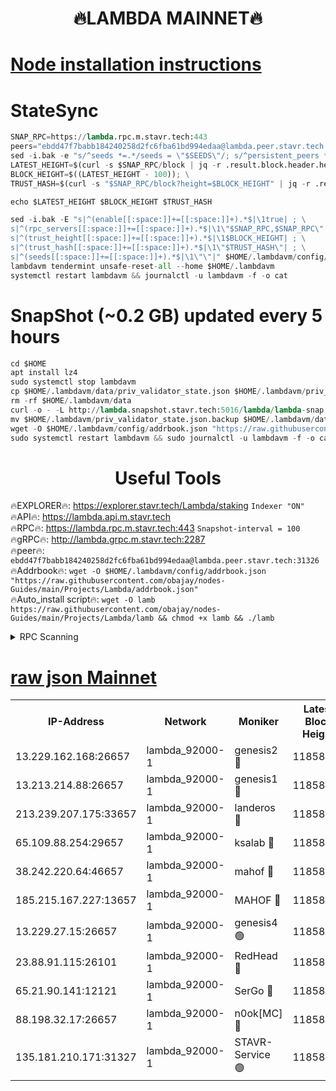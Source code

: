 <h1 align="center"> 🔥LAMBDA MAINNET🔥</h1>


[Node installation instructions](https://github.com/obajay/nodes-Guides/tree/main/Projects/Lambda)
=


# StateSync
```python
SNAP_RPC=https://lambda.rpc.m.stavr.tech:443
peers="ebdd47f7babb184240258d2fc6fba61bd994edaa@lambda.peer.stavr.tech:31326" 
sed -i.bak -e "s/^seeds *=.*/seeds = \"$SEEDS\"/; s/^persistent_peers *=.*/persistent_peers = \"$PEERS\"/" $HOME/.lambdavm/config/config.toml
LATEST_HEIGHT=$(curl -s $SNAP_RPC/block | jq -r .result.block.header.height); \
BLOCK_HEIGHT=$((LATEST_HEIGHT - 100)); \
TRUST_HASH=$(curl -s "$SNAP_RPC/block?height=$BLOCK_HEIGHT" | jq -r .result.block_id.hash)

echo $LATEST_HEIGHT $BLOCK_HEIGHT $TRUST_HASH

sed -i.bak -E "s|^(enable[[:space:]]+=[[:space:]]+).*$|\1true| ; \
s|^(rpc_servers[[:space:]]+=[[:space:]]+).*$|\1\"$SNAP_RPC,$SNAP_RPC\"| ; \
s|^(trust_height[[:space:]]+=[[:space:]]+).*$|\1$BLOCK_HEIGHT| ; \
s|^(trust_hash[[:space:]]+=[[:space:]]+).*$|\1\"$TRUST_HASH\"| ; \
s|^(seeds[[:space:]]+=[[:space:]]+).*$|\1\"\"|" $HOME/.lambdavm/config/config.toml
lambdavm tendermint unsafe-reset-all --home $HOME/.lambdavm
systemctl restart lambdavm && journalctl -u lambdavm -f -o cat

```
# SnapShot (~0.2 GB) updated every 5 hours
```python
cd $HOME
apt install lz4
sudo systemctl stop lambdavm
cp $HOME/.lambdavm/data/priv_validator_state.json $HOME/.lambdavm/priv_validator_state.json.backup
rm -rf $HOME/.lambdavm/data
curl -o - -L http://lambda.snapshot.stavr.tech:5016/lambda/lambda-snap.tar.lz4 | lz4 -c -d - | tar -x -C $HOME/.lambdavm --strip-components 2
mv $HOME/.lambdavm/priv_validator_state.json.backup $HOME/.lambdavm/data/priv_validator_state.json
wget -O $HOME/.lambdavm/config/addrbook.json "https://raw.githubusercontent.com/obajay/nodes-Guides/main/Projects/Lambda/addrbook.json"
sudo systemctl restart lambdavm && sudo journalctl -u lambdavm -f -o cat
```
 <h1 align="center"> Useful Tools</h1>

🔥EXPLORER🔥:      https://explorer.stavr.tech/Lambda/staking	        `Indexer "ON"` \
🔥API🔥: 			 		 https://lambda.api.m.stavr.tech \
🔥RPC🔥:           https://lambda.rpc.m.stavr.tech:443	              `Snapshot-interval = 100` \
🔥gRPC🔥:          http://lambda.grpc.m.stavr.tech:2287 \
🔥peer🔥:					 `ebdd47f7babb184240258d2fc6fba61bd994edaa@lambda.peer.stavr.tech:31326` \
🔥Addrbook🔥:    ```wget -O $HOME/.lambdavm/config/addrbook.json "https://raw.githubusercontent.com/obajay/nodes-Guides/main/Projects/Lambda/addrbook.json"``` \
🔥Auto_install script🔥: ```wget -O lamb https://raw.githubusercontent.com/obajay/nodes-Guides/main/Projects/Lambda/lamb && chmod +x lamb && ./lamb```


<details>
<summary>RPC Scanning</summary>

<h2 align="center"> We scan nodes in real time every 4 hours. And we provide the final result of RPC endpoints.
We cannot influence the operation of these nodes in any way. </h2>


```python
If Voting Power is higher than 0 --> then the Node is a validator of the network and may be subject to attack and be a potential threat to the chain.
```
```python
We marked such validators with a red symbol
```

</details>

[raw json Mainnet](https://rpc-check.lambm.stavr.tech/lambm/rpc-lambm-result.json)
=


<table><tr><th>IP-Address</th><th>Network</th><th>Moniker</th><th>Latest Block Height</th><th>Earliest Block Height</th><th>Catching Up</th><th>Tx Index</th><th>Voting Power</th><th>Scan Time</th></tr><tr><td>13.229.162.168:26657</td><td>lambda_92000-1</td><td>genesis2 🔴</td><td>11858349</td><td>1</td><td>False</td><td>on</td><td>16094314</td><td>2024-02-23T06:23:25.860471697UTC</td></tr><tr><td>13.213.214.88:26657</td><td>lambda_92000-1</td><td>genesis1 🔴</td><td>11858350</td><td>1</td><td>False</td><td>on</td><td>107835</td><td>2024-02-23T06:23:30.846043850UTC</td></tr><tr><td>213.239.207.175:33657</td><td>lambda_92000-1</td><td>landeros 🔴</td><td>11858349</td><td>8136001</td><td>False</td><td>off</td><td>1781805</td><td>2024-02-23T06:23:18.164662764UTC</td></tr><tr><td>65.109.88.254:29657</td><td>lambda_92000-1</td><td>ksalab 🔴</td><td>11858351</td><td>8715001</td><td>False</td><td>on</td><td>510465</td><td>2024-02-23T06:23:35.643781369UTC</td></tr><tr><td>38.242.220.64:46657</td><td>lambda_92000-1</td><td>mahof 🔴</td><td>11858352</td><td>10131001</td><td>False</td><td>off</td><td>770350</td><td>2024-02-23T06:23:40.559767930UTC</td></tr><tr><td>185.215.167.227:13657</td><td>lambda_92000-1</td><td>MAHOF 🔴</td><td>11858350</td><td>10134001</td><td>False</td><td>on</td><td>2051510</td><td>2024-02-23T06:23:29.588344249UTC</td></tr><tr><td>13.229.27.15:26657</td><td>lambda_92000-1</td><td>genesis4 🟢</td><td>11858350</td><td>11043001</td><td>False</td><td>on</td><td>0</td><td>2024-02-23T06:23:29.258902141UTC</td></tr><tr><td>23.88.91.115:26101</td><td>lambda_92000-1</td><td>RedHead 🔴</td><td>11858349</td><td>11758349</td><td>False</td><td>off</td><td>553202</td><td>2024-02-23T06:23:18.432448385UTC</td></tr><tr><td>65.21.90.141:12121</td><td>lambda_92000-1</td><td>SerGo 🔴</td><td>11858352</td><td>11758352</td><td>False</td><td>off</td><td>10612162</td><td>2024-02-23T06:23:40.233874837UTC</td></tr><tr><td>88.198.32.17:26657</td><td>lambda_92000-1</td><td>n0ok[MC] 🔴</td><td>11858353</td><td>11758353</td><td>False</td><td>off</td><td>1578630</td><td>2024-02-23T06:23:43.532496454UTC</td></tr><tr><td>135.181.210.171:31327</td><td>lambda_92000-1</td><td>STAVR-Service 🟢</td><td>11858351</td><td>11855501</td><td>False</td><td>on</td><td>0</td><td>2024-02-23T06:23:35.283349570UTC</td></tr></table>
